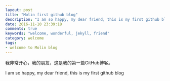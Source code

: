 ```yaml
---
layout: post
title: "Molin first github blog"
description: "I am so happy, my dear friend, this is my first github blog."
date: 2016-11-10 23:39:18
comments: true
keywords: "welcome, wonderful, jekyll, friend"
category: welcome
tags:
- welcome to Molin blog
---
```


我非常开心，我的朋友，这是我的第一篇GitHub博客。

I am so happy, my dear friend, this is my first github blog